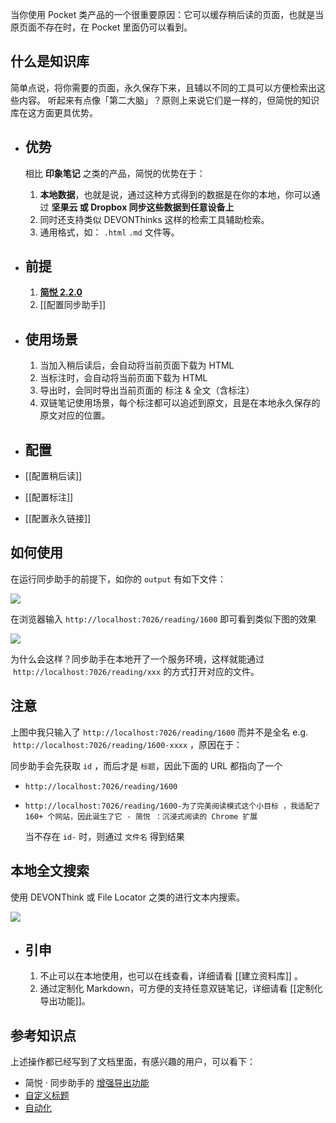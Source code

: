 当你使用 Pocket 类产品的一个很重要原因：它可以缓存稍后读的页面，也就是当原页面不存在时，在 Pocket 里面仍可以看到。

## 什么是知识库


简单点说，将你需要的页面，永久保存下来，且辅以不同的工具可以方便检索出这些内容。
听起来有点像「第二大脑」？原则上来说它们是一样的，但简悦的知识库在这方面更具优势。
- ## 优势
  
  
  相比 **印象笔记** 之类的产品，简悦的优势在于：
  
  
  1. **本地数据**，也就是说，通过这种方式得到的数据是在你的本地，你可以通过 **坚果云 或 Dropbox 同步这些数据到任意设备上**
  2. 同时还支持类似 DEVONThinks 这样的检索工具辅助检索。
  3. 通用格式，如： `.html` `.md` 文件等。
- ## 前提
  
  
  1. [**简悦 2.2.0**](http://ksria.com/simpread/welcome/version_2.2.0.html)
  2. [[配置同步助手]]
- ## 使用场景
  
  
  1. 当加入稍后读后，会自动将当前页面下载为 HTML
  2. 当标注时，会自动将当前页面下载为 HTML
  3. 导出时，会同时导出当前页面的 标注 & 全文（含标注）
  4. 双链笔记使用场景，每个标注都可以追述到原文，且是在本地永久保存的原文对应的位置。
- ## 配置
- [[配置稍后读]]
- [[配置标注]]
- [[配置永久链接]]
## 如何使用


在运行同步助手的前提下，如你的 `output` 有如下文件：


![](https://user-images.githubusercontent.com/81074/119218290-3bae0d80-bb12-11eb-8817-a34808fa36b2.png#crop=0&crop=0&crop=1&crop=1&id=GG8tg&originHeight=131&originWidth=575&originalType=binary&ratio=1&rotation=0&showTitle=false&status=done&style=none&title=)


在浏览器输入 `http://localhost:7026/reading/1600` 即可看到类似下图的效果


![](https://user-images.githubusercontent.com/81074/119218339-5ed8bd00-bb12-11eb-9982-9188cbd1f9a8.png#crop=0&crop=0&crop=1&crop=1&id=P95cO&originHeight=1004&originWidth=1957&originalType=binary&ratio=1&rotation=0&showTitle=false&status=done&style=none&title=)


为什么会这样？同步助手在本地开了一个服务环境，这样就能通过  `http://localhost:7026/reading/xxx` 的方式打开对应的文件。
## 注意


上图中我只输入了 `http://localhost:7026/reading/1600` 而并不是全名 e.g.  `http://localhost:7026/reading/1600-xxxx` ，原因在于：


同步助手会先获取 `id` ，而后才是 `标题`，因此下面的 URL 都指向了一个
- `http://localhost:7026/reading/1600`
- `http://localhost:7026/reading/1600-为了完美阅读模式这个小目标 ，我适配了 160+ 个网站，因此诞生了它 - 简悦 ：沉浸式阅读的 Chrome 扩展`
  
  
  
  当不存在 `id-` 时，则通过 `文件名` 得到结果
## 本地全文搜索


使用 DEVONThink 或 File Locator 之类的进行文本内搜索。


![](https://user-images.githubusercontent.com/81074/119218605-ce02e100-bb13-11eb-87c3-b5fbb9bb88d8.gif#crop=0&crop=0&crop=1&crop=1&id=McfcI&originHeight=892&originWidth=1846&originalType=binary&ratio=1&rotation=0&showTitle=false&status=done&style=none&title=)
- ## 引申
  
  
  1. 不止可以在本地使用，也可以在线查看，详细请看 [[建立资料库]] 。
  1. 通过定制化 Markdown，可方便的支持任意双链笔记，详细请看 [[定制化导出功能]]。
## 参考知识点


上述操作都已经写到了文档里面，有感兴趣的用户，可以看下：
- 简悦 · 同步助手的 [增强导出功能](http://ksria.com/simpread/docs/#/Sync?id=%e5%af%bc%e5%87%ba%e6%9c%8d%e5%8a%a1)
- [自定义标题](http://ksria.com/simpread/docs/#/%E5%AE%9A%E5%88%B6%E5%8C%96%E5%AF%BC%E5%87%BA?id=%e8%87%aa%e5%ae%9a%e4%b9%89%e5%af%bc%e5%87%ba%e6%a0%87%e9%a2%98)
- [自动化](http://ksria.com/simpread/docs/#/%E8%87%AA%E5%8A%A8%E5%8C%96)
